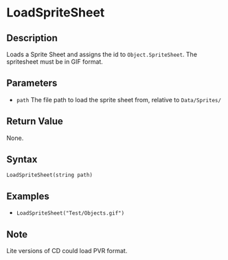 # LoadSpriteSheet

## Description
Loads a Sprite Sheet and assigns the id to `Object.SpriteSheet`. The spritesheet must be in GIF format.

## Parameters

- `path`
The file path to load the sprite sheet from, relative to `Data/Sprites/`

## Return Value
None.

## Syntax 
```LoadSpriteSheet(string path)```

## Examples
- ```LoadSpriteSheet("Test/Objects.gif")```

## Note
Lite versions of CD could load PVR format.